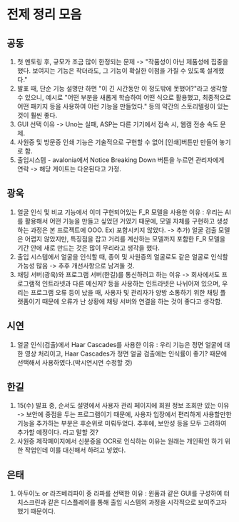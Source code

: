 # 전제 정리 모음
## 공동
1. 첫 멘토링 후, 규모가 조금 많이 한정되는 문제 -> "작품성이 아닌 제품성에 집중을 했다. 보여지는 기능은 작더라도, 그 기능이 확실한 이점을 가질 수 있도록 설계했다."
2. 발표 때, 단순 기능 설명만 하면 "이 긴 시간동안 이 정도밖에 못했어?"라고 생각할 수 있으니, 예시로 "어떤 부분을 새롭게 학습하여 어떤 식으로 활용했고, 최종적으로 어떤 패키지 등을 사용하여 이런 기능을 만들었다." 등의 약간의 스토리텔링이 있는 것이 훨씬 좋다.
3. GUI 선택 이유 -> Uno는 실패, ASP는 다른 기기에서 접속 시, 웹캠 전송 속도 문제.
4. 사원증 및 방문증 인쇄 기능은 기술적으로 구현할 수 없어 [인쇄]버튼만 만들어 놓기로 함.
5. 출입시스템 - avalonia에서 Notice Breaking Down 버튼을 누르면 관리자에게 연락 -> 해당 게이트는 다운된다고 가정.

## 광욱
1. 얼굴 인식 및 비교 기능에서 이미 구현되어있는 F_R 모델을 사용한 이유 : 우리는 AI를 활용해서 어떤 기능을 만들고 싶었던 거였기 때문에, 모델 자체를 구현하고 생성하는 과정은 본 프로젝트에 OOO. Ex) 포함시키지 않았다. -> 추가) 얼굴 검출 모델은 어렵지 않았지만, 특징점을 잡고 거리를 계산하는 모델까지 포함한 F_R 모델을 기간 안에 새로 만드는 것은 많이 무리라고 생각을 했다.
2. 출입 시스템에서 얼굴을 인식할 때, 종이 및 사원증의 얼굴로도 같은 얼굴로 인식할 가능성 많음 -> 추후 개선사항으로 남겨둘 것.
3. 채팅 서버(광욱)와 프로그램 서버(한길)를 통신하려고 하는 이유 -> 회사에서도 프로그램적 인트라넷과 다른 메신저? 등을 사용하는 인트라넷은 나뉘어져 있으며, 우리는 프로그램 오류 등이 났을 때, 사용자 및 관리자가 양방 소통하기 위한 채팅 플랫폼이기 때문에 오류가 난 상황에 채팅 서버와 연결을 하는 것이 좋다고 생각함.

## 시연
1. 얼굴 인식(검출)에서 Haar Cascades를 사용한 이유 : 우리 기능은 정면 얼굴에 대한 영상 처리이고, Haar Cascades가 정면 얼굴 검출에는 인식률이 좋기? 때문에 선택해서 사용하였다.(박시연시연 수정할 것)

## 한길
1. 15(수) 발표 중, 순서도 설명에서 사용자 관리 페이지에 회원 정보 조회만 있는 이유 -> 보안에 중점을 두는 프로그램이기 때문에, 사용자 입장에서 편리하게 사용할만한 기능을 추가하는 부분은 후순위로 미뤄두었다. 추후에, 보안성 등을 모두 고려하여 추가할 예정이다. 라고 말할 것?
2. 사원증 제작페이지에서 신분증을 OCR로 인식하는 이유는 원래는 개인확인 하기 위한 작업인데 이를 대신해서 하려고 넣었다.


## 은태
1. 아두이노 or 라즈베리파이 중 라파를 선택한 이유 : 윈폼과 같은 GUI를 구성하여 터치스크린과 같은 디스플레이를 통해 출입 시스템의 과정을 시각적으로 보여주고자 했기 때문이다.
